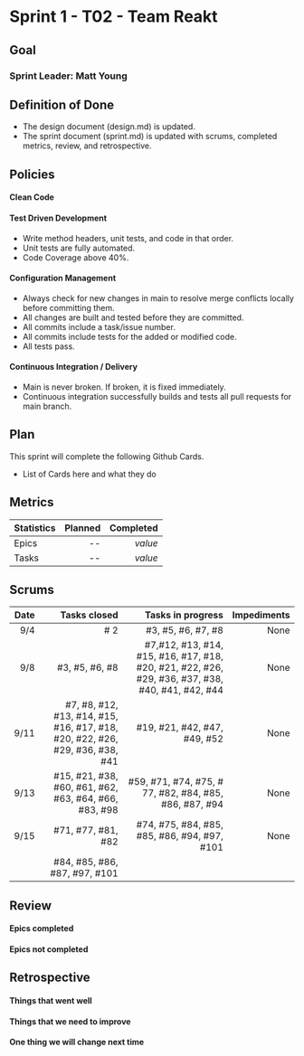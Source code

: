 # Sprint 1 - T02 - Team Reakt

## Goal


### Sprint Leader: Matt Young

## Definition of Done
* The design document (design.md) is updated.
* The sprint document (sprint.md) is updated with scrums, completed metrics, review, and retrospective.


## Policies


#### Clean Code


#### Test Driven Development
* Write method headers, unit tests, and code in that order.
* Unit tests are fully automated.
* Code Coverage above 40%.

#### Configuration Management
* Always check for new changes in main to resolve merge conflicts locally before committing them.
* All changes are built and tested before they are committed.
* All commits include a task/issue number.
* All commits include tests for the added or modified code.
* All tests pass.

#### Continuous Integration / Delivery 
* Main is never broken.  If broken, it is fixed immediately.
* Continuous integration successfully builds and tests all pull requests for main branch.


## Plan

This sprint will complete the following Github Cards.

* List of Cards here and what they do 

## Metrics

| Statistics | Planned | Completed |
| --- | ---: | ---: |
| Epics | -- | *value* |
| Tasks | -- | *value* | 


## Scrums

| Date | Tasks closed  | Tasks in progress | Impediments |
| ---: | ---: | ---: | ---: |
| 9/4 | # 2| #3, #5, #6, #7, #8 | None | 
| 9/8 | #3, #5, #6, #8| #7,#12, #13, #14, #15, #16, #17, #18, #20, #21, #22, #26, #29, #36, #37, #38, #40, #41, #42, #44| None |
| 9/11  | #7, #8, #12, #13, #14, #15, #16, #17, #18, #20, #22, #26, #29, #36, #38, #41 | #19, #21, #42, #47, #49, #52 | None |
| 9/13 | #15, #21, #38, #60, #61, #62, #63, #64, #66, #83, #98 | #59, #71, #74, #75, # 77, #82, #84, #85, #86, #87, #94 | None |
| 9/15 | #71, #77, #81, #82 | #74, #75, #84, #85, #85, #86, #94, #97, #101 | None |
| | #84, #85, #86, #87, #97, #101 |


## Review 

#### Epics completed
  

#### Epics not completed


## Retrospective

#### Things that went well

#### Things that we need to improve

#### One thing we will change next time
